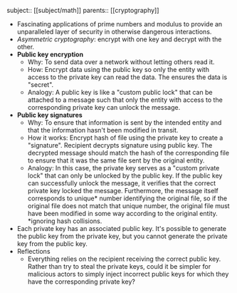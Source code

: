 subject:: [[subject/math]]
parents:: [[cryptography]]

- Fascinating applications of prime numbers and modulus to provide an unparalleled layer of security in otherwise dangerous interactions.
- *Asymmetric cryptography*: encrypt with one key and decrypt with the other.
- **Public key encryption**
	- Why: To send data over a network without letting others read it.
	- How: Encrypt data using the public key so only the entity with access to the private key can read the data. The ensures the data is "secret".
	- Analogy: A public key is like a "custom public lock" that can be attached to a message such that only the entity with access to the corresponding private key can unlock the message.
- **Public key signatures**
	- Why: To ensure that information is sent by the intended entity and that the information hasn't been modified in transit.
	- How it works: Encrypt hash of file using the private key to create a "signature". Recipient decrypts signature using public key. The decrypted message should match the hash of the corresponding file to ensure that it was the same file sent by the original entity.
	- Analogy: In this case, the private key serves as a "custom private lock" that can only be unlocked by the public key. If the public key can successfully unlock the message, it verifies that the correct private key locked the message. Furthermore, the message itself corresponds to unique* number identifying the original file, so if the original file does not match that unique number, the original file must have been modified in some way according to the original entity.
	  *ignoring hash collisions.
- Each private key has an associated public key. It's possible to generate the public key from the private key, but you cannot generate the private key from the public key.
- Reflections
	- Everything relies on the recipient receiving the correct public key. Rather than try to steal the private keys, could it be simpler for malicious actors to simply inject incorrect public keys for which they have the corresponding private key?